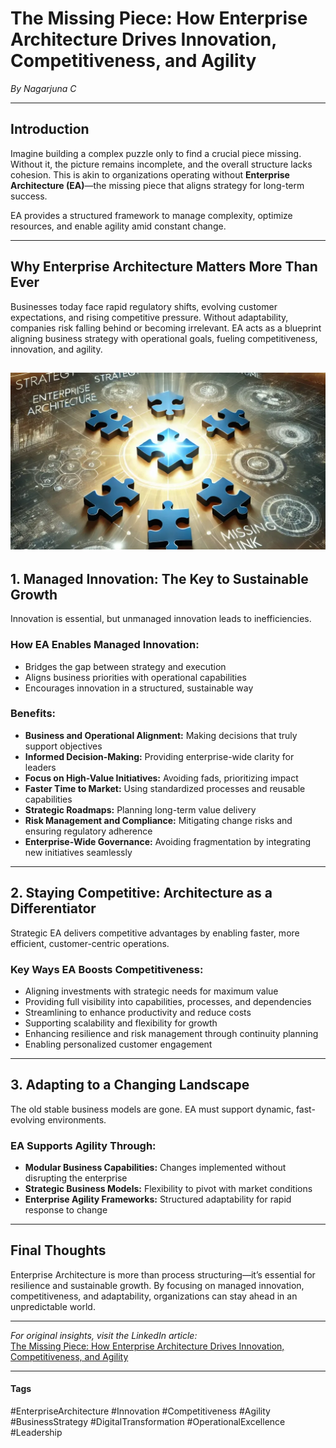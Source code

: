 # The Missing Piece: How Enterprise Architecture Drives Innovation, Competitiveness, and Agility  
*By Nagarjuna C*

---

## Introduction  
Imagine building a complex puzzle only to find a crucial piece missing. Without it, the picture remains incomplete, and the overall structure lacks cohesion. This is akin to organizations operating without **Enterprise Architecture (EA)**—the missing piece that aligns strategy for long-term success.

EA provides a structured framework to manage complexity, optimize resources, and enable agility amid constant change.


---

## Why Enterprise Architecture Matters More Than Ever  

Businesses today face rapid regulatory shifts, evolving customer expectations, and rising competitive pressure. Without adaptability, companies risk falling behind or becoming irrelevant. EA acts as a blueprint aligning business strategy with operational goals, fueling competitiveness, innovation, and agility.

![EA](/images/EApuzzle.png "EA")
---

## 1. Managed Innovation: The Key to Sustainable Growth  

Innovation is essential, but unmanaged innovation leads to inefficiencies.

### How EA Enables Managed Innovation:  
- Bridges the gap between strategy and execution  
- Aligns business priorities with operational capabilities  
- Encourages innovation in a structured, sustainable way

### Benefits:  
- **Business and Operational Alignment:** Making decisions that truly support objectives  
- **Informed Decision-Making:** Providing enterprise-wide clarity for leaders  
- **Focus on High-Value Initiatives:** Avoiding fads, prioritizing impact  
- **Faster Time to Market:** Using standardized processes and reusable capabilities  
- **Strategic Roadmaps:** Planning long-term value delivery  
- **Risk Management and Compliance:** Mitigating change risks and ensuring regulatory adherence  
- **Enterprise-Wide Governance:** Avoiding fragmentation by integrating new initiatives seamlessly

---

## 2. Staying Competitive: Architecture as a Differentiator  

Strategic EA delivers competitive advantages by enabling faster, more efficient, customer-centric operations.

### Key Ways EA Boosts Competitiveness:  
- Aligning investments with strategic needs for maximum value  
- Providing full visibility into capabilities, processes, and dependencies  
- Streamlining to enhance productivity and reduce costs  
- Supporting scalability and flexibility for growth  
- Enhancing resilience and risk management through continuity planning  
- Enabling personalized customer engagement

---

## 3. Adapting to a Changing Landscape  

The old stable business models are gone. EA must support dynamic, fast-evolving environments.

### EA Supports Agility Through:  
- **Modular Business Capabilities:** Changes implemented without disrupting the enterprise  
- **Strategic Business Models:** Flexibility to pivot with market conditions  
- **Enterprise Agility Frameworks:** Structured adaptability for rapid response to change

---

## Final Thoughts  

Enterprise Architecture is more than process structuring—it’s essential for resilience and sustainable growth. By focusing on managed innovation, competitiveness, and adaptability, organizations can stay ahead in an unpredictable world.

---

*For original insights, visit the LinkedIn article:*  
[The Missing Piece: How Enterprise Architecture Drives Innovation, Competitiveness, and Agility](https://www.linkedin.com/pulse/missing-piece-how-enterprise-architecture-drives-innovation-c-lpuce/?trackingId=fdHVtqRANPruMEwazNmqIA3D3D)

---

#### Tags  
#EnterpriseArchitecture #Innovation #Competitiveness #Agility #BusinessStrategy #DigitalTransformation #OperationalExcellence #Leadership
